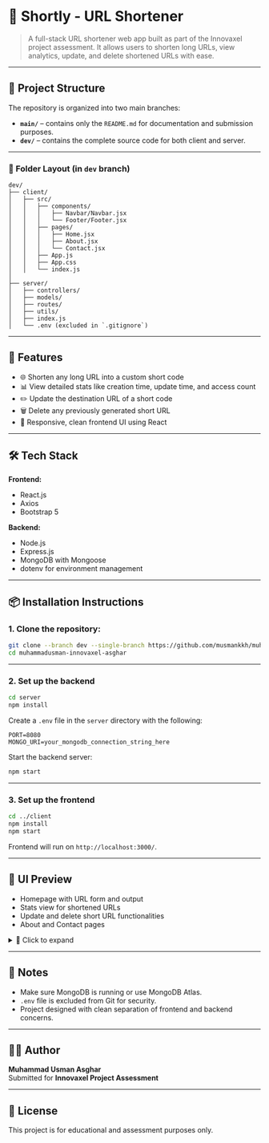 
# 🔗 Shortly - URL Shortener

> A full-stack URL shortener web app built as part of the Innovaxel project assessment. It allows users to shorten long URLs, view analytics, update, and delete shortened URLs with ease.

---

## 📁 Project Structure

The repository is organized into two main branches:

- **`main/`** – contains only the `README.md` for documentation and submission purposes.
- **`dev/`** – contains the complete source code for both client and server.

---

### 🔧 Folder Layout (in `dev` branch)

```
dev/
├── client/
│   ├── src/
│   │   ├── components/
│   │   │   ├── Navbar/Navbar.jsx
│   │   │   └── Footer/Footer.jsx
│   │   ├── pages/
│   │   │   ├── Home.jsx
│   │   │   ├── About.jsx
│   │   │   └── Contact.jsx
│   │   ├── App.js
│   │   ├── App.css
│   │   └── index.js
│
├── server/
│   ├── controllers/
│   ├── models/
│   ├── routes/
│   ├── utils/
│   ├── index.js
│   └── .env (excluded in `.gitignore`)
```

---

## 🚀 Features

- 🌐 Shorten any long URL into a custom short code
- 📊 View detailed stats like creation time, update time, and access count
- ✏️ Update the destination URL of a short code
- 🗑️ Delete any previously generated short URL
- 🎨 Responsive, clean frontend UI using React

---

## 🛠️ Tech Stack

**Frontend:**
- React.js
- Axios
- Bootstrap 5

**Backend:**
- Node.js
- Express.js
- MongoDB with Mongoose
- dotenv for environment management

---

## 📦 Installation Instructions

### 1. Clone the repository:

```bash
git clone --branch dev --single-branch https://github.com/musmankkh/muhammadusman-innovaxel-asghar.git
cd muhammadusman-innovaxel-asghar
```

---

### 2. Set up the backend

```bash
cd server
npm install
```

Create a `.env` file in the `server` directory with the following:

```
PORT=8080
MONGO_URI=your_mongodb_connection_string_here
```

Start the backend server:

```bash
npm start
```

---

### 3. Set up the frontend

```bash
cd ../client
npm install
npm start
```

Frontend will run on `http://localhost:3000/`.

---
## 📸 UI Preview

- Homepage with URL form and output  
- Stats view for shortened URLs  
- Update and delete short URL functionalities  
- About and Contact pages  

<details>
  <summary>🔽 Click to expand</summary>

  <br>

  ![UI Preview](https://ibb.co/JwTYGmkc)

</details>



---

## 📌 Notes

- Make sure MongoDB is running or use MongoDB Atlas.
- `.env` file is excluded from Git for security.
- Project designed with clean separation of frontend and backend concerns.

---

## 👨‍💻 Author

**Muhammad Usman Asghar**  
Submitted for **Innovaxel Project Assessment**

---

## 📄 License

This project is for educational and assessment purposes only.
